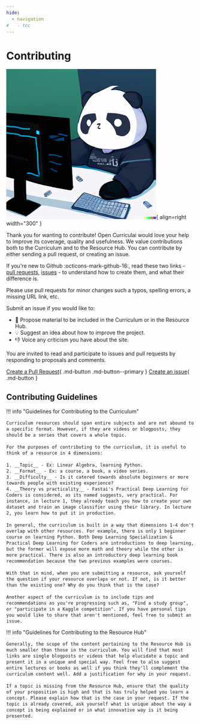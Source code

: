 ```yaml
---
hide:
  - navigation
#   - toc
---
```


# Contributing

![contributing panda](/assets/images/contributing_panda_400.png){ align=right width="300" }


Thank you for wanting to contribute! Open Curriculai would love your help to improve its coverage, quality and usefulness. We value contributions both to the Curriculum and to the Resource Hub.
You can contribute by either sending a pull request, or creating an issue.

If you're new to Github :octicons-mark-github-16:, read these two links - [pull requests](https://github.com/firstcontributions/first-contributions), [issues](https://docs.github.com/en/issues/tracking-your-work-with-issues/creating-an-issue) - to understand how to create them, and what their difference is.

Please use pull requests for minor changes such a typos, spelling errors, a missing URL link, etc.

Submit an issue if you would like to:

- :page_facing_up: Propose material to be included in the Curriculum or in the Resource Hub.
- 💡 Suggest an idea about how to improve the project. 
- 👎 Voice any criticism you have about the site.

You are invited to read and participate to issues and pull requests by responding to proposals and comments.

[Create a Pull Request](https://github.com/opencurriculai/data_science_curriculum/pulls){ .md-button .md-button--primary  } [Create an issue](https://github.com/opencurriculai/data_science_curriculum/issues){ .md-button }

## Contributing Guidelines

!!! info "Guidelines for Contributing to the Curriculum"

    Curriculum resources should span entire subjects and are not abound to a specific format. However, if they are videos or blogposts, they should be a series that covers a whole topic.

    For the purposes of contributing to the curriculum, it is useful to think of a resource in 4 dimensions:

    1. __Topic__ - Ex: Linear Algebra, learning Python.
    2. __Format__ - Ex: a course, a book, a video series.
    3. __Difficulty__ - Is it catered towards absolute beginners or more towards people with existing experience?
    4. __Theory vs practicality__ - Fastai's Practical Deep Learning for Coders is considered, as its named suggests, very practical. For instance, in lecture 1, they already teach you how to create your own dataset and train an image classifier using their library. In lecture 2, you learn how to put it in production.

    In general, the curriculum is built in a way that dimensions 1-4 don't overlap with other resources. For example, there is only 1 beginner course on learning Python. Both Deep Learning Specialization & Practical Deep Learning for Coders are introductions to deep learning, but the former will expose more math and theory while the other is more practical. There is also an introductory deep learning book recommendation because the two previous examples were courses.

    With that in mind, when you are submitting a resource, ask yourself the question if your resource overlaps or not. If not, is it better than the existing one? Why do you think that is the case?

    Another aspect of the curriculum is to include tips and recommendations as you're progressing such as, "Find a study group", or "participate in a Kaggle competition". If you have personal tips you would like to share that aren't mentioned, feel free to submit an issue.

!!! info "Guidelines for Contributing to the Resource Hub"

    Generally, the scope of the content pertaining to the Resource Hub is much smaller than those in the curriculum. You will find that most links are single blogposts or videos that help elucidate a topic and present it in a unique and special way. Feel free to also suggest entire lectures or books as well if you think they'll complement the curriculum content well. Add a justification for why in your request.

    If a topic is missing from the Resource Hub, ensure that the quality of your proposition is high and that is has truly helped you learn a concept. Please explain how that is the case in your request. If the topic is already covered, ask yourself what is unique about the way a concept is being explained or in what innovative way is it being presented.
